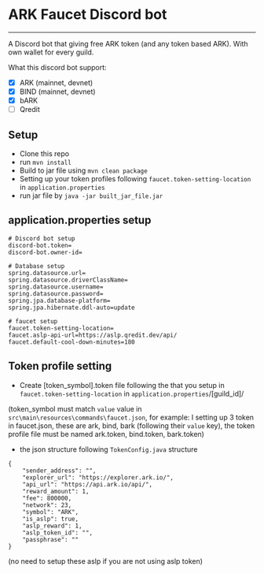 # **ARK Faucet Discord bot**
---
A Discord bot that giving free ARK token (and any token based ARK). With own wallet for every guild.

What this discord bot support:
- [x] ARK (mainnet, devnet)
- [x] BIND (mainnet, devnet)
- [x] bARK
- [ ] Qredit

## Setup
- Clone this repo
- run `mvn install`
- Build to jar file using `mvn clean package`
- Setting up your token profiles following `faucet.token-setting-location` in `application.properties`
- run jar file by `java -jar built_jar_file.jar`


## application.properties setup
```
# Discord bot setup
discord-bot.token=
discord-bot.owner-id=

# Database setup
spring.datasource.url=
spring.datasource.driverClassName=
spring.datasource.username=
spring.datasource.password=
spring.jpa.database-platform=
spring.jpa.hibernate.ddl-auto=update

# faucet setup
faucet.token-setting-location=
faucet.aslp-api-url=https://aslp.qredit.dev/api/
faucet.default-cool-down-minutes=180
```


## Token profile setting
- Create [token_symbol].token file following the that you setup in `faucet.token-setting-location` in `application.properties`/[guild_id]/

(token_symbol must match `value` value in `src\main\resources\commands\faucet.json`, for example: I setting up 3 token in faucet.json, these are ark, bind, bark (following their `value` key), the token profile file must be named ark.token, bind.token, bark.token)
- the json structure following `TokenConfig.java` structure
```
{
    "sender_address": "",
	"explorer_url": "https://explorer.ark.io/",
	"api_url": "https://api.ark.io/api/",
	"reward_amount": 1,
	"fee": 800000,
	"network": 23,
	"symbol": "ARK",
	"is_aslp": true,
	"aslp_reward": 1,
	"aslp_token_id": "",
	"passphrase": ""
}
```
(no need to setup these aslp if you are not using aslp token)